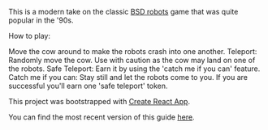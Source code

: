 This is a modern take on the classic [BSD robots](https://www.freebsd.org/cgi/man.cgi?query=robots&apropos=0&sektion=6) game that was quite popular in the '90s.

How to play: 

Move the cow around to make the robots crash into one another.
Teleport: Randomly move the cow. Use with caution as the cow may land on one of the robots.
Safe Teleport: Earn it by using the 'catch me if you can' feature.
Catch me if you can: Stay still and let the robots come to you. If you are successful you'll earn one 'safe teleport' token.


This project was bootstrapped with [Create React App](https://github.com/facebookincubator/create-react-app).

You can find the most recent version of this guide [here](https://github.com/facebookincubator/create-react-app/blob/master/packages/react-scripts/template/README.md).